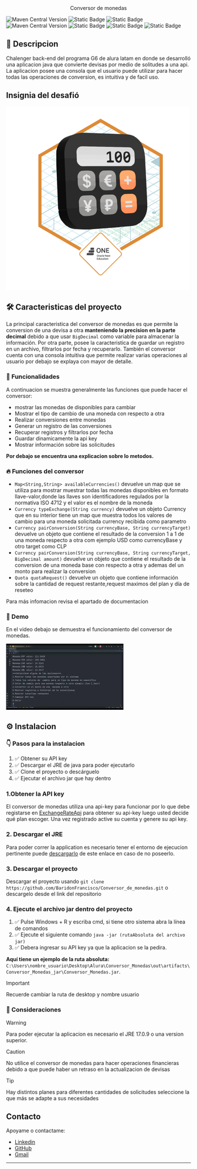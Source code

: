 

<center>Conversor de monedas</center>


![Maven Central Version](https://img.shields.io/maven-central/v/org.junit.jupiter/junit-jupiter-api?versionPrefix=5.10.2&style=for-the-badge&logo=junit5&label=JUnit5&color=824D74&link=https%3A%2F%2Fjunit.org%2Fjunit5%2Fdocs%2Fsnapshot%2Frelease-notes%2F)
![Static Badge](https://img.shields.io/badge/Java-17.0.9-orange?style=for-the-badge&link=https%3A%2F%2Fwww.oracle.com%2Fjava%2Ftechnologies%2Fjavase%2Fjdk17-archive-downloads.html)
![Static Badge](https://img.shields.io/badge/Json_-8A2BE2?style=for-the-badge&logo=json&labelColor=gray)
![Maven Central Version](https://img.shields.io/maven-central/v/com.google.code.gson/gson?versionPrefix=2.10.1&style=for-the-badge&label=Gson&color=153448&link=https%3A%2F%2Fgithub.com%2Fgoogle%2Fgson)
![Static Badge](https://img.shields.io/badge/Release%20Date-April-D20062?style=for-the-badge&labelColor=5F374B)
![Static Badge](https://img.shields.io/badge/status-finished-416D19?style=for-the-badge&labelColor=76885B)
![Static Badge](https://img.shields.io/badge/Licence-Mit-cyan?style=for-the-badge)



## 📝 Descripcion
Chalenger back-end del programa G6 de alura latam en donde se desarrolló una aplicacion java que convierte devisas por medio de solitudes a una api.
La aplicacion posee una consola que el usuario puede utilizar para hacer todas las operaciones de conversion,
es intuitiva y de facil uso.


## Insignia del desafió
![image](src/main/resources/Badge-Conversor.png)



## 🛠️ Caracteristicas del proyecto
La principal caracteristica del conversor de monedas es que permite la conversion de una devisa a otra 
**manteniendo la precision en la parte decimal** debido a que usar `BigDecimal` como variable para almacenar la información.
Por otra parte, posee la caracteristica de guardar un registro en un archivo, filtrarlos por fecha y recuperarlo.
También el conversor cuenta con una consola intuitiva que permite realizar varias operaciones al usuario por debajo se explaya
con mayor de detalle.


### 🔧 Funcionalidades
A continuacion se muestra generalmente las funciones que puede hacer el conversor:
* mostrar las monedas de disponibles para cambiar
* Mostrar el tipo de cambio de una moneda con respecto a otra 
* Realizar conversiones entre monedas 
* Generar un registro de las conversiones
* Recuperar registros y filtrarlos por fecha
* Guardar dinamicamente la api key
* Mostrar información sobre las solicitudes

**Por debajo se encuentra una explicacion sobre lo metodos.**


### 🔥 Funciones del conversor
 * `Map<String,String> availableCurrencies()` devuelve un map que se utiliza para mostrar muestrar todas las monedas disponibles en formato llave-valor,donde las llaves son identificadores regulados por la normativa ISO 4712 y el valor es el nombre de la moneda
 *  `Currency typeExchange(String currency)` devuelve un objeto Currency que en su interior tiene un map que muestra todos los valores de cambio para una moneda solicitada currency recibida como parametro
 *  `Currency pairConversion(String currencyBase, String currencyTarget)` devuelve un objeto que contiene el resultado de la conversion 1 a 1 de una moneda respecto a otra com ejemplo USD como currencyBase y otro target como CLP
 *  `Currency pairConversion(String currencyBase, String currencyTarget, BigDecimal amount)` devuelve un objeto que contiene el resultado de la conversion de una moneda base con respecto a otra y ademas del un monto para realizar la conversion
 *   `Quota quotaRequest()` devuelve un objeto que contiene información sobre la cantidad de request restante,request maximos del plan y día de reseteo



Para más infomacion revisa el apartado de documentacion
### 💽 Demo
En el video debajo se demuestra el funcionamiento del conversor de monedas.

[![conversor_demonstration](img.png)](https://www.youtube.com/watch?v=ZxvYIUQZ7EY)



## ⚙️ Instalacion

### 👇 Pasos para la instalacion
   1. ✅ Obtener su API key
   2. ✅ Descargar el JRE de java para poder ejecutarlo
   3. ✅ Clone el proyecto o descárguelo
   4. ✅ Ejecutar el archivo jar que hay dentro

### 1.Obtener la API key
El conversor de monedas utiliza una api-key para funcionar por lo que debe registarse en [ExchangeRateApi]() para obtener su api-key luego usted decide qué plan escoger. Una vez registrado active su cuenta y genere su api key.
### 2. Descargar el JRE
Para poder correr la application es necesario tener el entorno de ejecucion pertinente puede [descargarlo](https://www.oracle.com/java/technologies/downloads/) de este enlace en caso de no poseerlo.
### 3. Descargar el proyecto
Descargar el proyecto usando `git clone https://github.com/BaridonFrancisco/Conversor_de_monedas.git` o descargelo desde el link del repositorio
### 4. Ejecute el archivo jar dentro del proyecto
 1. ✅ Pulse Windows + R y escriba cmd, si tiene otro sistema abra la línea de comandos
 2. ✅ Ejecute el siguiente comando `java -jar (rutaAbsoluta del archivo jar)`
 3. ✅ Debera ingresar su API key ya que la aplicacion se la pedira.

**Aquí tiene un ejemplo de la ruta absoluta:** 
`C:\Users\nombre_usuario\Desktop\Alura\Conversor_Monedas\out\artifacts\Conversor_Monedas_jar\Conversor_Monedas.jar`.
>[!IMPORTANT]
> Recuerde cambiar la ruta de desktop y nombre usuario

### 👀 Consideraciones
> [!WARNING]
> Para poder ejecutar la aplicacion es necesario el JRE 17.0.9 o una version superior.

> [!CAUTION]
> No utilice el conversor de monedas para hacer operaciones financieras debido a que puede haber un retraso en la actualizacion de devisas

> [!TIP]
> Hay distintos planes para diferentes cantidades de solicitudes seleccione la que más se adapte a sus necesidades


## Contacto
Apoyame o contactame:
 * [Linkedin](https://www.linkedin.com/in/francisco-baridon/)
 * [GitHub](https://github.com/BaridonFrancisco)
 * [Gmail]()
---

